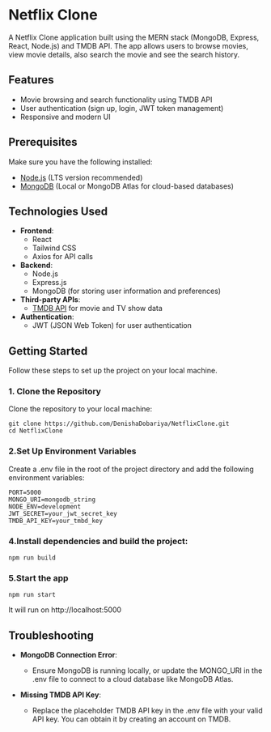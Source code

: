 # Netflix Clone

A Netflix Clone application built using the MERN stack (MongoDB, Express, React, Node.js) and TMDB API. The app allows users to browse movies, view movie details, also search the movie and see the search history.

## Features
- Movie browsing and search functionality using TMDB API
- User authentication (sign up, login, JWT token management)
- Responsive and modern UI

## Prerequisites

Make sure you have the following installed:

- [Node.js](https://nodejs.org/) (LTS version recommended)
- [MongoDB](https://www.mongodb.com/) (Local or MongoDB Atlas for cloud-based databases)

## Technologies Used

- **Frontend**:
  - React
  - Tailwind CSS
  - Axios for API calls
- **Backend**:
  - Node.js
  - Express.js
  - MongoDB (for storing user information and preferences)
- **Third-party APIs**:
  - [TMDB API](https://www.themoviedb.org/) for movie and TV show data
- **Authentication**:
  - JWT (JSON Web Token) for user authentication

## Getting Started

Follow these steps to set up the project on your local machine.

### 1. Clone the Repository

Clone the repository to your local machine:

    git clone https://github.com/DenishaDobariya/NetflixClone.git
    cd NetflixClone
        
### 2.Set Up Environment Variables

Create a .env file in the root of the project directory and add the following environment variables:

    PORT=5000
    MONGO_URI=mongodb_string
    NODE_ENV=development
    JWT_SECRET=your_jwt_secret_key
    TMDB_API_KEY=your_tmbd_key

### 4.Install dependencies and build the project:

    npm run build

### 5.Start the app

    npm run start

 It will run on http://localhost:5000

## Troubleshooting
- **MongoDB Connection Error**:
  - Ensure MongoDB is running locally, or update the MONGO_URI in the .env file to connect to a cloud database like MongoDB Atlas.


- **Missing TMDB API Key**:
  - Replace the placeholder TMDB API key in the .env file with your valid API key. You can obtain it by creating an account on TMDB.


